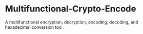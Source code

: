 # Multifunctional-Crypto-Encode

A multifunctional encryption, decryption, encoding, decoding, and hexadecimal conversion tool.
